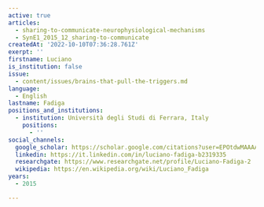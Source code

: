```yaml
---
active: true
articles:
  - sharing-to-communicate-neurophysiological-mechanisms
  - SynE1_2015_12_sharing-to-communicate
createdAt: '2022-10-10T07:36:28.761Z'
exerpt: ''
firstname: Luciano
is_institution: false
issue:
  - content/issues/brains-that-pull-the-triggers.md
language:
  - English
lastname: Fadiga
positions_and_institutions: 
  - institution: Università degli Studi di Ferrara, Italy
    positions:
      - ''
social_channels:
  google_scholar: https://scholar.google.com/citations?user=EPOtdwMAAAAJ&hl=fr
  linkedin: https://it.linkedin.com/in/luciano-fadiga-b2319335
  researchgate: https://www.researchgate.net/profile/Luciano-Fadiga-2
  wikipedia: https://en.wikipedia.org/wiki/Luciano_Fadiga
years:
  - 2015

---
```

